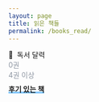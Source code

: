 ```yaml
---
layout: page
title: 읽은 책들
permalink: /books_read/
---
```


<link rel="stylesheet" href="{{ '/assets/css/reading-heatmap.css' | relative_url }}">

<div class="heatmap-container">
  <div class="heatmap-title">📅&nbsp;&nbsp;독서 달력</div>
  <div id="reading-heatmap"></div>
  <div class="heatmap-legend">
    <span style="color: rgb(142, 150, 162);">0권</span>
    <div class="heatmap-legend-item">
      <div class="heatmap-legend-cell" style="background-color: #ebedf0;"></div>
      <div class="heatmap-legend-cell" style="background-color: #d0ebff;"></div>
      <div class="heatmap-legend-cell" style="background-color: #74c0fc;"></div>
      <div class="heatmap-legend-cell" style="background-color: #1971c2;"></div>
      <div class="heatmap-legend-cell" style="background-color: #0c4a6e;"></div>
    </div>
    <span style="color:rgb(142, 150, 162);">4권 이상</span>
  </div>
  <div class="heatmap-stats" style="text-align: center; margin: 8px 0 0 0; font-size: 14px; color: #586069;">
    <span id="total-books"></span>
  </div>
</div>
<div class="books-note">
  <strong style="background: linear-gradient(to bottom, transparent 70%, #74c0fc 90%);">후기 있는 책</strong>
</div>

<div id="books-list">
  <!-- 책 목록이 여기에 동적으로 생성됩니다 -->
</div>

<script src="{{ '/assets/js/reading-heatmap.js' | relative_url }}"></script>
